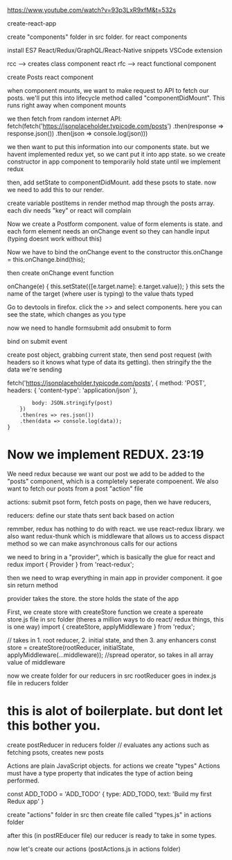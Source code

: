 https://www.youtube.com/watch?v=93p3LxR9xfM&t=532s

create-react-app 

create "components" folder in src folder. for react components 

install ES7 React/Redux/GraphQL/React-Native snippets  VSCode extension 

rcc <tab> --> creates class component react 
rfc <tab> --> react functional component 

create Posts react component 

when component mounts, we want to make request to API to fetch our posts. we'll put this into lifecycle method called "componentDidMount". This runs right away when component mounts 

we then fetch from random internet API:
fetch(fetch('https://jsonplaceholder.typicode.com/posts')
        .then(response => response.json())
        .then(json => console.log(json)))

we then want to put this information into our components state. but we havent implemented redux yet, so we cant put it into app state. so we create constructor in app component to temporarily hold state until we implement redux  

then, add setState to componentDidMount. add these psots to state. now we need to add this to our render.

create variable postItems in render method 
map through the posts array. each div needs "key" or react will complain

Now we create a Postform component. value of form elements is state. and each form element needs an onChange event so they can handle input (typing doesnt work without this)

Now we have to bind the onChange event to the constructor 
 this.onChange = this.onChange.bind(this);

then create onChange event function 

onChange(e) {
        this.setState({[e.target.name]: e.target.value});
    }
this sets the name of the target (where user is typing) to the value thats typed 

Go to devtools in firefox. click the >> and select components. here you can see the state, which changes as you type

now we need to handle formsubmit 
add onsubmit to form 

bind on submit event 

create post object, grabbing current state, then send post request (with headers so it knows what type of data its getting). then stringify the the data we're sending 

 fetch('https://jsonplaceholder.typicode.com/posts', {
            method: 'POST',
            headers: {
                'content-type': 'application/json'
            },

            body: JSON.stringify(post)
        })
        .then(res => res.json())
        .then(data => console.log(data));
    }

# Now we implement REDUX. 23:19
We need redux because we want our post we add to be added to the "posts" component, which is a completely seperate compoenent.
We also want to fetch our posts from a post "action" file

actions: submit psot form, fetch posts on page, 
then we have reducers,

reducers: define our state thats sent back based on action

remmber, redux has nothing to do with react. we use react-redux library. we also want redux-thunk which is middleware that allows us to access dispact method so we can make asynchronous calls for our actions 

we need to bring in a "provider", which is basically the glue for react and redux 
import { Provider } from 'react-redux';

then we need to wrap everything in main app in provider component. it goe sin return method 

provider takes the store. the store holds the state of the app 
 <Provider store={store}>

First, we create store with createStore function
we create a spereate store.js file in src folder (theres a million ways to do react/ redux things, this is one way)
import { createStore, applyMiddleware } from 'redux';

// takes in 1. root reducer, 2. initial state, and then 3. any enhancers
const store = createStore(rootReducer, initialState,  applyMiddleware(...middleware)); //spread operator, so takes in all array value of middleware

now we create folder for our reducers in src 
rootReducer goes in index.js file in reducers folder 

# this is alot of boilerplate. but dont let this bother you. 

create postReducer in reducers folder 
// evaluates any actions such as fetching psots, creates new posts

Actions are plain JavaScript objects.
for actions we create "types" 
Actions must have a type property that indicates the type of action being performed. 

const ADD_TODO = 'ADD_TODO'
{
  type: ADD_TODO,
  text: 'Build my first Redux app'
}

create "actions" folder in src
then create file called "types.js" in actions folder

after this (in postREducer file) our reducer is ready to take in some types.

now let's create our actions (postActions.js in actions folder)